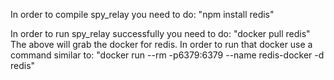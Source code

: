 In order to compile spy_relay you need to do:
"npm install redis"

In order to run spy_relay successfully you need to do:
"docker pull redis"
The above will grab the docker for redis.
In order to run that docker use a command similar to:
"docker run --rm -p6379:6379 --name redis-docker -d redis"

